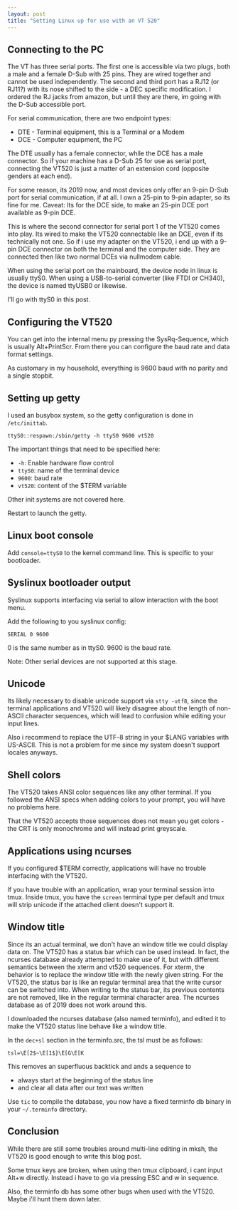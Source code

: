 ```yaml
---
layout: post
title: "Setting Linux up for use with an VT 520"
---
```


## Connecting to the PC

The VT has three serial ports.
The first one is accessible via two plugs, both a male and a female D-Sub with 25 pins.
They are wired together and cannot be used independently.
The second and third port has a RJ12 (or RJ11?) with its nose shifted to the side - a DEC specific modification.
I ordered the RJ jacks from amazon, but until they are there, im going with the D-Sub accessible port.

For serial communication, there are two endpoint types:

- DTE - Terminal equipment, this is a Terminal or a Modem
- DCE - Computer equipment, the PC

The DTE usually has a female connector, while the DCE has a male connector.
So if your machine has a D-Sub 25 for use as serial port, connecting the VT520 is just a matter of an extension cord (opposite genders at each end).

For some reason, its 2019 now, and most devices only offer an 9-pin D-Sub port for serial communication, if at all.
I own a 25-pin to 9-pin adapter, so its fine for me.
Caveat: Its for the DCE side, to make an 25-pin DCE port available as 9-pin DCE.

This is where the second connector for serial port 1 of the VT520 comes into play.
Its wired to make the VT520 connectable like an DCE, even if its technically not one.
So if i use my adapter on the VT520, i end up with a 9-pin DCE connector on both the terminal and the computer side.
They are connected then like two normal DCEs via nullmodem cable.

When using the serial port on the mainboard, the device node in linux is usually ttyS0.
When using a USB-to-serial converter (like FTDI or CH340), the device is named ttyUSB0 or likewise.

I'll go with ttyS0 in this post.

## Configuring the VT520

You can get into the internal menu py pressing the SysRq-Sequence, which is usually Alt+PrintScr.
From there you can configure the baud rate and data format settings.

As customary in my household, everything is 9600 baud with no parity and a single stopbit.

## Setting up getty

I used an busybox system, so the getty configuration is done in `/etc/inittab`.

```
ttyS0::respawn:/sbin/getty -h ttyS0 9600 vt520
```

The important things that need to be specified here:

- `-h`: Enable hardware flow control
- `ttyS0`: name of the terminal device
- `9600`: baud rate
- `vt520`: content of the $TERM variable

Other init systems are not covered here.

Restart to launch the getty.

## Linux boot console

Add `console=ttyS0` to the kernel command line.
This is specific to your bootloader.

## Syslinux bootloader output

Syslinux supports interfacing via serial to allow interaction with the boot menu.

Add the following to you syslinux config:

```
SERIAL 0 9600
```

0 is the same number as in ttyS0.
9600 is the baud rate.

Note: Other serial devices are not supported at this stage.

## Unicode

Its likely necessary to disable unicode support via `stty -utf8`, since the terminal applications and VT520 will likely disagree about the length of non-ASCII character sequences, which will lead to confusion while editing your input lines.

Also i recommend to replace the UTF-8 string in your $LANG variables with US-ASCII.
This is not a problem for me since my system doesn't support locales anyways.

## Shell colors

The VT520 takes ANSI color sequences like any other terminal.
If you followed the ANSI specs when adding colors to your prompt, you will have no problems here.

That the VT520 accepts those sequences does not mean you get colors - the CRT is only monochrome and will instead print greyscale.

## Applications using ncurses

If you configured $TERM correctly, applications will have no trouble interfacing with the VT520.

If you have trouble with an application, wrap your terminal session into tmux.
Inside tmux, you have the `screen` terminal type per default and tmux will strip unicode if the attached client doesn't support it.

## Window title

Since its an actual terminal, we don't have an window title we could display data on.
The VT520 has a status bar which can be used instead.
In fact, the ncurses database already attempted to make use of it, but with different semantics between the xterm and vt520 sequences.
For xterm, the behavior is to replace the window title with the newly given string.
For the VT520, the status bar is like an regular terminal area that the write cursor can be switched into.
When writing to the status bar, its previous contents are not removed, like in the regular terminal character area.
The ncurses database as of 2019 does not work around this.

I downloaded the ncurses database (also named terminfo), and edited it to make the VT520 status line behave like a window title.

In the `dec+sl` section in the terminfo.src, the tsl must be as follows:

```
tsl=\E[2$~\E[1$}\E[G\E[K
```

This removes an superfluous backtick and ands a sequence to

- always start at the beginning of the status line
- and clear all data after our text was written

Use `tic` to compile the database, you now have a fixed terminfo db binary in your `~/.terminfo` directory.

## Conclusion

While there are still some troubles around multi-line editing in mksh, the VT520 is good enough to write this blog post.

Some tmux keys are broken, when using then tmux clipboard, i cant input Alt+w directly.
Instead i have to go via pressing ESC and w in sequence.

Also, the terminfo db has some other bugs when used with the VT520.
Maybe i'll hunt them down later.
